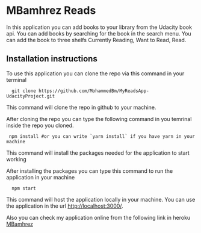 # MBamhrez Reads

In this application you can add books to your library from the Udacity book api. You can add books by searching for the book in the search menu. You can add the book to three shelfs Currently Reading, Want to Read, Read.

## Installation instructions
To use this application you can clone the repo via this command in your terminal

```shell
  git clone https://github.com/MohammedBm/MyReadsApp-UdacityProject.git
```

This command will clone the repo in github to your machine.

After cloning the repo you can type the following command in you temrinal inside the repo you cloned.

```shell
 npm install #or you can write `yarn install` if you have yarn in your machine
```

This command will install the packages needed for the application to start working

After installing the packages you can type this command to run the application in your machine

```shellÂ
  npm start
```

This command will host the application locally in your machine. You can use the application in the url <http://localhost:3000/>.

Also you can check my application online from the following link in heroku <a href='https://peaceful-atoll-68902.herokuapp.com/'>MBamhrez</a>
